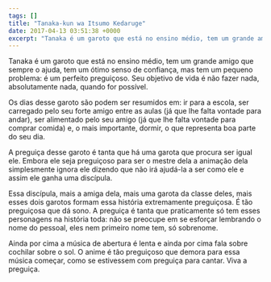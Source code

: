 ```yaml
---
tags: []
title: "Tanaka-kun wa Itsumo Kedaruge"
date: 2017-04-13 03:51:38 +0000
excerpt: "Tanaka é um garoto que está no ensino médio, tem um grande amigo que sempre o ajuda, tem um ótimo senso de confiança, mas tem um pequeno..."
---
```


Tanaka é um garoto que está no ensino médio, tem um grande amigo que sempre o ajuda, tem um ótimo senso de confiança, mas tem um pequeno problema: é um perfeito preguiçoso. Seu objetivo de vida é não fazer nada, absolutamente nada, quando for possível.

Os dias desse garoto são podem ser resumidos em: ir para a escola, ser carregado pelo seu forte amigo entre as aulas (já que lhe falta vontade para andar), ser alimentado pelo seu amigo (já que lhe falta vontade para comprar comida) e, o mais importante, dormir, o que representa boa parte do seu dia.

A preguiça desse garoto é tanta que há uma garota que procura ser igual ele. Embora ele seja preguiçoso para ser o mestre dela a animação dela simplesmente ignora ele dizendo que não irá ajudá-la a ser como ele e assim ele ganha uma discípula.

Essa discípula, mais a amiga dela, mais uma garota da classe deles, mais esses dois garotos formam essa história extremamente preguiçosa. É tão preguiçosa que dá sono. A preguiça é tanta que praticamente só tem esses personagens na história toda: não se preocupe em se esforçar lembrando o nome do pessoal, eles nem primeiro nome tem, só sobrenome.

Ainda por cima a música de abertura é lenta e ainda por cima fala sobre cochilar sobre o sol. O anime é tão preguiçoso que demora para essa música começar, como se estivessem com preguiça para cantar. Viva a preguiça.